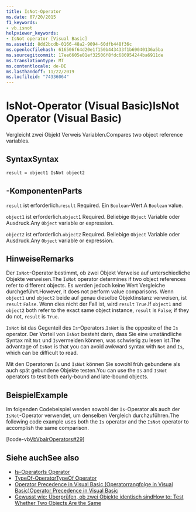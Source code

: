 ```yaml
---
title: IsNot-Operator
ms.date: 07/20/2015
f1_keywords:
- vb.isnot
helpviewer_keywords:
- IsNot operator [Visual Basic]
ms.assetid: 8dd2bcdb-0166-48a2-9094-60dfb448f36c
ms.openlocfilehash: 616506f64d20e1f150b443433f1b69040136a5ba
ms.sourcegitcommit: 17ee6605e01ef32506f8fdc686954244ba6911de
ms.translationtype: MT
ms.contentlocale: de-DE
ms.lasthandoff: 11/22/2019
ms.locfileid: "74336064"
---
```

# <a name="isnot-operator-visual-basic"></a><span data-ttu-id="8bb49-102">IsNot-Operator (Visual Basic)</span><span class="sxs-lookup"><span data-stu-id="8bb49-102">IsNot Operator (Visual Basic)</span></span>

<span data-ttu-id="8bb49-103">Vergleicht zwei Objekt Verweis Variablen.</span><span class="sxs-lookup"><span data-stu-id="8bb49-103">Compares two object reference variables.</span></span>

## <a name="syntax"></a><span data-ttu-id="8bb49-104">Syntax</span><span class="sxs-lookup"><span data-stu-id="8bb49-104">Syntax</span></span>

```vb
result = object1 IsNot object2
```

## <a name="parts"></a><span data-ttu-id="8bb49-105">-Komponenten</span><span class="sxs-lookup"><span data-stu-id="8bb49-105">Parts</span></span>
 <span data-ttu-id="8bb49-106">`result` ist erforderlich.</span><span class="sxs-lookup"><span data-stu-id="8bb49-106">`result` Required.</span></span> <span data-ttu-id="8bb49-107">Ein `Boolean`-Wert.</span><span class="sxs-lookup"><span data-stu-id="8bb49-107">A `Boolean` value.</span></span>

 <span data-ttu-id="8bb49-108">`object1` ist erforderlich.</span><span class="sxs-lookup"><span data-stu-id="8bb49-108">`object1` Required.</span></span> <span data-ttu-id="8bb49-109">Beliebige `Object` Variable oder Ausdruck.</span><span class="sxs-lookup"><span data-stu-id="8bb49-109">Any `Object` variable or expression.</span></span>

 <span data-ttu-id="8bb49-110">`object2` ist erforderlich.</span><span class="sxs-lookup"><span data-stu-id="8bb49-110">`object2` Required.</span></span> <span data-ttu-id="8bb49-111">Beliebige `Object` Variable oder Ausdruck.</span><span class="sxs-lookup"><span data-stu-id="8bb49-111">Any `Object` variable or expression.</span></span>

## <a name="remarks"></a><span data-ttu-id="8bb49-112">Hinweise</span><span class="sxs-lookup"><span data-stu-id="8bb49-112">Remarks</span></span>
 <span data-ttu-id="8bb49-113">Der `IsNot`-Operator bestimmt, ob zwei Objekt Verweise auf unterschiedliche Objekte verweisen.</span><span class="sxs-lookup"><span data-stu-id="8bb49-113">The `IsNot` operator determines if two object references refer to different objects.</span></span> <span data-ttu-id="8bb49-114">Es werden jedoch keine Wert Vergleiche durchgeführt.</span><span class="sxs-lookup"><span data-stu-id="8bb49-114">However, it does not perform value comparisons.</span></span> <span data-ttu-id="8bb49-115">Wenn `object1` und `object2` beide auf genau dieselbe Objektinstanz verweisen, ist `result` `False`. Wenn dies nicht der Fall ist, wird `result` `True`.</span><span class="sxs-lookup"><span data-stu-id="8bb49-115">If `object1` and `object2` both refer to the exact same object instance, `result` is `False`; if they do not, `result` is `True`.</span></span>

 <span data-ttu-id="8bb49-116">`IsNot` ist das Gegenteil des `Is`-Operators.</span><span class="sxs-lookup"><span data-stu-id="8bb49-116">`IsNot` is the opposite of the `Is` operator.</span></span> <span data-ttu-id="8bb49-117">Der Vorteil von `IsNot` besteht darin, dass Sie eine umständliche Syntax mit `Not` und `Is`vermeiden können, was schwierig zu lesen ist.</span><span class="sxs-lookup"><span data-stu-id="8bb49-117">The advantage of `IsNot` is that you can avoid awkward syntax with `Not` and `Is`, which can be difficult to read.</span></span>

 <span data-ttu-id="8bb49-118">Mit den Operatoren `Is` und `IsNot` können Sie sowohl früh gebundene als auch spät gebundene Objekte testen.</span><span class="sxs-lookup"><span data-stu-id="8bb49-118">You can use the `Is` and `IsNot` operators to test both early-bound and late-bound objects.</span></span>

## <a name="example"></a><span data-ttu-id="8bb49-119">Beispiel</span><span class="sxs-lookup"><span data-stu-id="8bb49-119">Example</span></span>
 <span data-ttu-id="8bb49-120">Im folgenden Codebeispiel werden sowohl der `Is`-Operator als auch der `IsNot`-Operator verwendet, um denselben Vergleich durchzuführen.</span><span class="sxs-lookup"><span data-stu-id="8bb49-120">The following code example uses both the `Is` operator and the `IsNot` operator to accomplish the same comparison.</span></span>

 [!code-vb[VbVbalrOperators#29](~/samples/snippets/visualbasic/VS_Snippets_VBCSharp/VbVbalrOperators/VB/Class1.vb#29)]

## <a name="see-also"></a><span data-ttu-id="8bb49-121">Siehe auch</span><span class="sxs-lookup"><span data-stu-id="8bb49-121">See also</span></span>

- [<span data-ttu-id="8bb49-122">Is-Operator</span><span class="sxs-lookup"><span data-stu-id="8bb49-122">Is Operator</span></span>](is-operator.md)
- [<span data-ttu-id="8bb49-123">TypeOf-Operator</span><span class="sxs-lookup"><span data-stu-id="8bb49-123">TypeOf Operator</span></span>](typeof-operator.md)
- [<span data-ttu-id="8bb49-124">Operator Precedence in Visual Basic (Operatorrangfolge in Visual Basic)</span><span class="sxs-lookup"><span data-stu-id="8bb49-124">Operator Precedence in Visual Basic</span></span>](operator-precedence.md)
- [<span data-ttu-id="8bb49-125">Gewusst wie: Überprüfen, ob zwei Objekte identisch sind</span><span class="sxs-lookup"><span data-stu-id="8bb49-125">How to: Test Whether Two Objects Are the Same</span></span>](../../programming-guide/language-features/operators-and-expressions/how-to-test-whether-two-objects-are-the-same.md)
